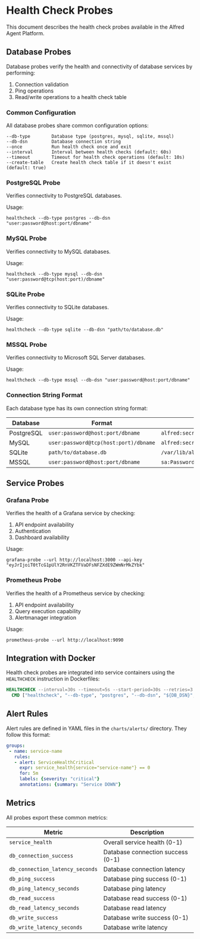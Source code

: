 # Health Check Probes

This document describes the health check probes available in the Alfred Agent Platform.

## Database Probes

Database probes verify the health and connectivity of database services by performing:
1. Connection validation
2. Ping operations
3. Read/write operations to a health check table

### Common Configuration

All database probes share common configuration options:

```
--db-type        Database type (postgres, mysql, sqlite, mssql)
--db-dsn         Database connection string
--once           Run health check once and exit
--interval       Interval between health checks (default: 60s)
--timeout        Timeout for health check operations (default: 10s)
--create-table   Create health check table if it doesn't exist (default: true)
```

### PostgreSQL Probe

Verifies connectivity to PostgreSQL databases.

Usage:
```
healthcheck --db-type postgres --db-dsn "user:password@host:port/dbname"
```

### MySQL Probe

Verifies connectivity to MySQL databases.

Usage:
```
healthcheck --db-type mysql --db-dsn "user:password@tcp(host:port)/dbname"
```

### SQLite Probe

Verifies connectivity to SQLite databases.

Usage:
```
healthcheck --db-type sqlite --db-dsn "path/to/database.db"
```

### MSSQL Probe

Verifies connectivity to Microsoft SQL Server databases.

Usage:
```
healthcheck --db-type mssql --db-dsn "user:password@host:port/dbname"
```

### Connection String Format

Each database type has its own connection string format:

| Database | Format | Example |
|----------|--------|---------|
| PostgreSQL | `user:password@host:port/dbname` | `alfred:secret@localhost:5432/alfred_db` |
| MySQL | `user:password@tcp(host:port)/dbname` | `alfred:secret@tcp(localhost:3306)/alfred_db` |
| SQLite | `path/to/database.db` | `/var/lib/alfred/data.db` |
| MSSQL | `user:password@host:port/dbname` | `sa:Password123!@localhost:1433/tempdb` |

## Service Probes

### Grafana Probe

Verifies the health of a Grafana service by checking:
1. API endpoint availability
2. Authentication
3. Dashboard availability

Usage:
```
grafana-probe --url http://localhost:3000 --api-key "eyJrIjoiT0tTcG1pUlY2RnVKZTFVaDFsNFZXdE9ZWmNrMkZYbk"
```

### Prometheus Probe

Verifies the health of a Prometheus service by checking:
1. API endpoint availability
2. Query execution capability
3. Alertmanager integration

Usage:
```
prometheus-probe --url http://localhost:9090
```

## Integration with Docker

Health check probes are integrated into service containers using the `HEALTHCHECK` instruction in Dockerfiles:

```dockerfile
HEALTHCHECK --interval=30s --timeout=5s --start-period=30s --retries=3 \
  CMD ["healthcheck", "--db-type", "postgres", "--db-dsn", "${DB_DSN}", "--once"]
```

## Alert Rules

Alert rules are defined in YAML files in the `charts/alerts/` directory. They follow this format:

```yaml
groups:
 - name: service-name
   rules:
   - alert: ServiceHealthCritical
     expr: service_health{service="service-name"} == 0
     for: 5m
     labels: {severity: "critical"}
     annotations: {summary: "Service DOWN"}
```

## Metrics

All probes export these common metrics:

| Metric | Description |
|--------|-------------|
| `service_health` | Overall service health (0-1) |
| `db_connection_success` | Database connection success (0-1) |
| `db_connection_latency_seconds` | Database connection latency |
| `db_ping_success` | Database ping success (0-1) |
| `db_ping_latency_seconds` | Database ping latency |
| `db_read_success` | Database read success (0-1) |
| `db_read_latency_seconds` | Database read latency |
| `db_write_success` | Database write success (0-1) |
| `db_write_latency_seconds` | Database write latency |